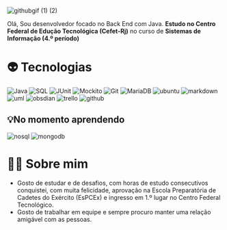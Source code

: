 ![githubgif (1) (2)](https://github.com/user-attachments/assets/8843910c-72d7-4502-b265-58ac56fa5e2b)

Olá, Sou desenvolvedor focado no Back End com Java. **Estudo no Centro Federal de Edução Tecnológica (Cefet-Rj)** no curso de **Sistemas de Informação (4.º período)**

# 👽 Tecnologias

![Java](https://img.shields.io/badge/java-B22222?style=for-the-badge&logo=java)
![SQL](https://img.shields.io/badge/SQL-00008B?style=for-the-badge&logo=sql)
![JUnit](https://img.shields.io/badge/JUnit5-556B2b?style=for-the-badge&logo=junit5)
![Mockito](https://img.shields.io/badge/Mockito-3CB371?style=for-the-badge&logo=mockito)
![Git](https://img.shields.io/badge/git-FF8C00?style=for-the-badge&logo=git)
![MariaDB](https://img.shields.io/badge/mariadb-8B4513?style=for-the-badge&logo=mariadb)
![ubuntu](https://img.shields.io/badge/ubuntu-F4A460?style=for-the-badge&logo=ubuntu)
![markdown](https://img.shields.io/badge/markdown-F4A460?style=for-the-badge&logo=markdown)
![uml](https://img.shields.io/badge/uml-DC143C?style=for-the-badge&logo=uml)
![obsdian](https://img.shields.io/badge/obsidian-9400D3?style=for-the-badge&logo=obsdian)
![trello](https://img.shields.io/badge/trello-0000CD?style=for-the-badge&logo=trello)
![github](https://img.shields.io/badge/github-363636?style=for-the-badge&logo=github)

## 💡No momento aprendendo

![nosql](https://img.shields.io/badge/NoSQL-0000FF?style=for-the-badge&logo=nosql)
![mongodb](https://img.shields.io/badge/mongodb-008000?style=for-the-badge&logo=mongodb)



# 🧑‍🚀 Sobre mim

- Gosto de estudar e de desafios, com horas de estudo consecutivos conquistei, com muita felicidade, aprovação na Escola Preparatória de Cadetes do Exército (EsPCEx) e ingresso em 1.º lugar no Centro Federal Tecnológico.
- Gosto de trabalhar em equipe e sempre procuro manter uma relação amigável com as pessoas.

